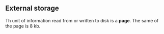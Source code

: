 ## External storage

Th unit of information read from or written to disk is a **page**. The same of the page is 8 kb.  


